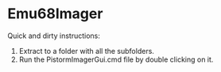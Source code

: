 # Emu68Imager

Quick and dirty instructions:

1. Extract to a folder with all the subfolders.
2. Run the PistormImagerGui.cmd file by double clicking on it.